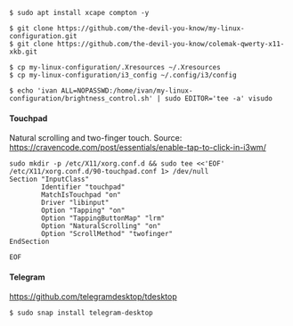```
$ sudo apt install xcape compton -y

$ git clone https://github.com/the-devil-you-know/my-linux-configuration.git
$ git clone https://github.com/the-devil-you-know/colemak-qwerty-x11-xkb.git

$ cp my-linux-configuration/.Xresources ~/.Xresources
$ cp my-linux-configuration/i3_config ~/.config/i3/config

$ echo 'ivan ALL=NOPASSWD:/home/ivan/my-linux-configuration/brightness_control.sh' | sudo EDITOR='tee -a' visudo
```


#### Touchpad

Natural scrolling and two-finger touch. Source: https://cravencode.com/post/essentials/enable-tap-to-click-in-i3wm/

```
sudo mkdir -p /etc/X11/xorg.conf.d && sudo tee <<'EOF' /etc/X11/xorg.conf.d/90-touchpad.conf 1> /dev/null
Section "InputClass"
        Identifier "touchpad"
        MatchIsTouchpad "on"
        Driver "libinput"
        Option "Tapping" "on"
        Option "TappingButtonMap" "lrm"
        Option "NaturalScrolling" "on"
        Option "ScrollMethod" "twofinger"
EndSection

EOF
```

#### Telegram

https://github.com/telegramdesktop/tdesktop

```
$ sudo snap install telegram-desktop
```
